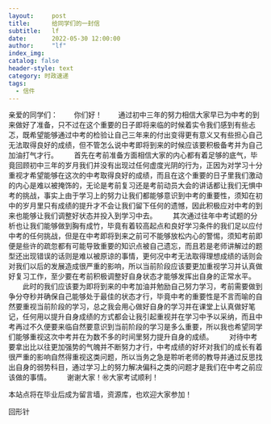 ```yaml
---
layout:     post
title:      给同学们的一封信
subtitle:   lf
date:       2022-05-30 12:00:00
author:     "lf"
index_img:  
catalog: false
header-style: text
category: 时政速递
tags:
  - 信件
---
```


亲爱的同学们：
　　你们好！
　　通过初中三年的努力相信大家早已为中考的到来做好了准备，只不过在这个重要的日子即将来临的时候着实令我们感到有些忐忑，既希望能够通过中考的检验让自己三年来的付出变得更有意义又有些担心自己无法取得良好的成绩，但不管怎么说中考即将到来的时候应该要积极备考并为自己加油打气才行。
　　首先在考前准备方面相信大家的内心都有着足够的底气，毕竟回顾初中三年的岁月我们并没有出现过任何虚度光阴的行为，正因为对学习十分重视才希望能够在这次的中考取得良好的成绩，而且在这个重要的日子里我们激动的内心是难以被掩饰的，无论是考前复习还是考前动员大会的讲话都让我们无惧中考的挑战，事实上由于学习上的努力让我们都能够意识到中考的重要性，须知在初中的岁月里只有成绩的提升才不会让我们留下任何的遗憾，因此积极应对中考的到来也能够让我们调整好状态并投入到学习中去。
　　其次通过往年中考试题的分析也让我们能够做到胸有成竹，毕竟有着较高起点和良好学习条件的我们足以应付中考的任何挑战，但是在中考即将到来之前可不能够放松内心的警惕，须知考前即便是些许的疏忽都有可能导致重要的知识点被自己遗忘，而且若是老师讲解过的题型还出现错误的话则是难以被原谅的事情，更何况中考无法取得理想成绩的话则会对我们以后的发展造成很严重的影响，所以当前阶段应该要更加重视学习并认真做好复习工作，至少要在考前积极调整好自身状态才能够发挥出自身的正常水平。
　　此时的我们应该要为即将到来的中考加油并勉励自己努力学习，考前需要做到争分夺秒并确保自己能够处于最佳的状态才行，毕竟中考的重要性是不言而喻的自然要重视当前阶段的学习，总之我会用心做好自身的学习并在课堂上认真做好笔记，任何用以提升自身成绩的方式都会让我引起重视并在学习中予以采纳，而且中考再过不久便要来临自然要意识到当前阶段的学习是多么重要，所以我也希望同学们能够重视这次中考并在为数不多的时间里努力提升自身的成绩。
　　对待中考要拿出比以往更加强势的气魄并不断努力才行，中考成绩的好坏对我们的成长有着很严重的影响自然得重视这类问题，所以当务之急是聆听老师的教导并通过反思找出自身的弱势科目，通过学习上的努力解决偏科之类的问题才是我们在中考之前应该做的事情。
　　谢谢大家！㊗️大家考试顺利！
  
  本站点将在毕业后成为留言墙，资源库，也欢迎大家参加！

回形针
